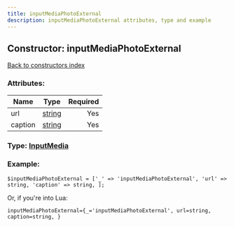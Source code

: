 ```yaml
---
title: inputMediaPhotoExternal
description: inputMediaPhotoExternal attributes, type and example
---
```

## Constructor: inputMediaPhotoExternal  
[Back to constructors index](index.md)



### Attributes:

| Name     |    Type       | Required |
|----------|:-------------:|---------:|
|url|[string](../types/string.md) | Yes|
|caption|[string](../types/string.md) | Yes|



### Type: [InputMedia](../types/InputMedia.md)


### Example:

```
$inputMediaPhotoExternal = ['_' => 'inputMediaPhotoExternal', 'url' => string, 'caption' => string, ];
```  

Or, if you're into Lua:  


```
inputMediaPhotoExternal={_='inputMediaPhotoExternal', url=string, caption=string, }

```


